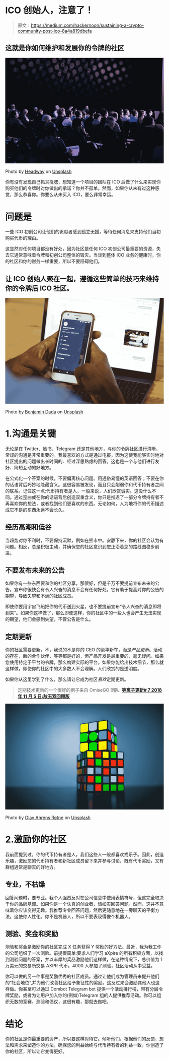 # ICO 创始人，注意了！

> 原文：<https://medium.com/hackernoon/sustaining-a-crypto-community-post-ico-8a4a819dbefa>

## 这就是你如何维护和发展你的令牌的社区

![](img/e263d450e5125a8b9394dfd5f59f3469.png)

Photo by [Headway](https://unsplash.com/@headwayio?utm_source=medium&utm_medium=referral) on [Unsplash](https://unsplash.com?utm_source=medium&utm_medium=referral)

你有没有发现自己抓耳挠腮，想知道一个项目的团队在 ICO 后做了什么来实现你购买他们的令牌时对你做出的承诺？你并不孤单。然而，如果你从未有过这种感觉，那么恭喜你。你要么从未买入 ICO，要么非常幸运。

# 问题是

一些 ICO 初创公司让他们的贡献者感到孤立无援，等待任何消息来支持他们当初购买代币的理由。

这显然对任何项目都没有好处，因为社区是任何 ICO 初创公司最重要的资源，失去它通常意味着令牌和初创公司整体的毁灭。当谈到整体 ICO 业务的健康时，你的社区和你的财务一样重要，所以不要阻碍他们。

## 让 ICO 创始人聚在一起，遵循这些简单的技巧来维持你的令牌后 ICO 社区。

![](img/ed3d7341d7e6d3e55b7c14969252f637.png)

Photo by [Benjamin Dada](https://unsplash.com/@dadaben_?utm_source=medium&utm_medium=referral) on [Unsplash](https://unsplash.com?utm_source=medium&utm_medium=referral)

# 1.沟通是关键

无论是在 Twitter、脸书、Telegram 还是其他地方，与你的令牌社区进行清晰、常规的沟通是非常重要的。我最喜欢的方式是通过电报，因为这使我能够实时地对社区提出的问题做出长时间的、经过深思熟虑的回答。这也是一个与他们进行友好、简短互动的好地方。

在公式化一个答案的时候，不要偏离核心问题。用通俗易懂的英语回答；不要在你的话语背后巧妙地隐藏含义。这很容易被发现，而且只会削弱你和代币持有者之间的联系。记住这一点:代币持有者是人，一般来说，人们欣赏诚实。这没什么不同。通过歪曲或在你的话语背后创造双重含义，你只是推迟了一部分令牌持有者不再喜欢你的想法，或者找到他们更喜欢的东西。无论如何，人为地将你的代币描述成它不是的东西永远不会长久。

## 经历高潮和低谷

当趋势对你不利时，不要保持沉默，例如在熊市中。安静下来，你的社区会认为有问题。相反，总是积极主动，并确保您的社区意识到您正沿着您的路线图稳步前进。

## 不要发布未来的公告

如果你有一些东西要和你的社区分享，那很好，但是千万不要提前宣布未来的公告。宣布你很快会有令人兴奋的消息不会有任何好处。它有助于提高对你的公告的期望，导致失望和不满的社区成员。

即使你要用宇宙飞船把你的代币送到火星，也不要提前宣布“令人兴奋的消息即将到来”。如果你这样做了，那么即使这样，你的社区中的一些人也会产生无法实现的期望，他们会感到失望，不管公告是什么。

## 定期更新

你的社区需要更新，不，我说的不是你的 CEO 的豪华新车，而是*产品更新*。活动的存在，新的合作伙伴，等等都是好的，但产品开发是最重要的，毫无疑问。如果您使用特定于平台的令牌，那么构建实际的平台。如果你能给出技术细节，那么就这样做，即使你的社区中的大多数人不会理解。人们欣赏的是透明度。

如果你从这里学到了什么，那么请让它成为社区*喜欢*定期更新。

> 定期技术更新的一个很好的例子来自 OmiseGO 团队: [**等离子更新# 7 2018 年 11 月 5 日:敌无双回顾版**](https://www.reddit.com/r/omise_go/comments/9ui2g9/plasma_update_7_november_5_2018_devcon_recap/)

![](img/10200ff330cfb5240271ca622ea15530.png)

Photo by [Olav Ahrens Røtne](https://unsplash.com/@olav_ahrens?utm_source=medium&utm_medium=referral) on [Unsplash](https://unsplash.com?utm_source=medium&utm_medium=referral)

# 2.激励你的社区

我前面提到过，你的代币持有者是人，我们这些人一般都喜欢找乐子。因此，创造乐趣，激励您的代币持有者和新社区成员留下来并参与讨论，既有代币奖励，又有群组通常是聊天的好地方。

## 专业，不枯燥

回答问题时，要专业。我个人强烈反对在公司信息中使用表情符号，但这完全取决于你的品牌基调。如果你是一个认真的创业者，请如实回答问题。然而，这并不意味着你应该变得无趣。我推荐专业回答问题，然后更随意地在一旁聊天的平衡方法。这使你人性化。你不是机器人，所以不要表现得像个机器人。

## 测验、奖金和奖励

测验和奖金是激励你的社区完成 X 任务获得 Y 奖励的好方法。最近，我为我工作的公司组织了一次测验。前提很简单:要求人们学习 aXpire 的所有积极方面，以找到测验问题的答案，并以丰厚的奖品激励他们这样做，在这种情况下，总价值为 1 万美元的交易所交易 AXPR 代币。4000 人参加了测验，社区活动从中受益。

你可以做的另一件事是奖励优秀的社区成员。通过让他们成为管理员来提升他们的“社会地位”,并为他们改善社区给予象征性的奖励。这反过来会激励其他人也这样做。你甚至可以通过 Combot Telegram bot 提供一个活动排行榜，带有分层令牌奖励，或者为让用户加入你的(例如)Telegram 组的人提供推荐活动。你可以组织无数的竞赛、测验和倡议，这很有趣，那就去做吧。

# 结论

你的社区是你最重要的资产，所以要这样对待它。倾听他们，根据他们的反馈、想法和需求来塑造你的方法。确保您的利益始终与代币持有者的利益一致。你创造了你的社区，所以让它变得更好。